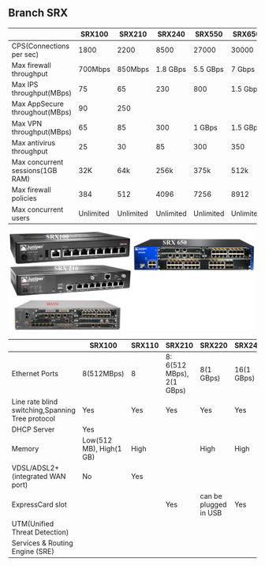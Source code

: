 ## Branch SRX

||SRX100|SRX210|SRX240|SRX550|SRX650|
|---|---|---|---|---|---|
|CPS(Connections per sec)|1800|2200|8500|27000|30000|
|Max firewall throughput|700Mbps|850Mbps|1.8 GBps|5.5 GBps|7 Gbps|
|Max IPS throughput(MBps)|75|65|230|800|1.5 Gbps|
|Max AppSecure throughout(MBps)|90|250||||
|Max VPN throughput(MBps)|65|85|300|1 GBps|1.5 GBps|
|Max antivirus throughput|25|30|85|300|350|
|Max concurrent sessions(1GB RAM)|32K|64k|256k|375k|512k|
|Max firewall policies|384|512|4096|7256|8912|
|Max concurrent users|Unlimited|Unlimited|Unlimited|Unlimited|Unlimited|

<img src=srx-series.png width=500 />

||SRX100|SRX110|SRX210|SRX220|SRX240|SRX550|SRX650|
|---|---|---|---|---|---|---|---|
|Ethernet Ports|8(512MBps)|8|8: 6(512 MBps), 2(1 GBps)|8(1 GBps)|16(1 GBps)|10||
|Line rate blind switching,Spanning Tree protocol|Yes|Yes|Yes|Yes|Yes|Yes|Yes|
|DHCP Server|Yes|||||||
|Memory|Low(512 MB), High(1 GB)|High||High|High|High|High|
|VDSL/ADSL2+(integrated WAN port)|No|Yes||||||
|ExpressCard slot|||Yes|can be plugged in USB|Yes|||
|UTM(Unified Threat Detection)||||||Yes|Yes|
|Services & Routing Engine (SRE)|||||||Yes|
